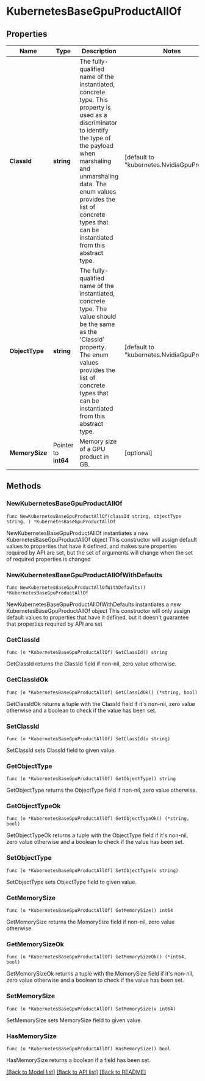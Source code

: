 # KubernetesBaseGpuProductAllOf

## Properties

Name | Type | Description | Notes
------------ | ------------- | ------------- | -------------
**ClassId** | **string** | The fully-qualified name of the instantiated, concrete type. This property is used as a discriminator to identify the type of the payload when marshaling and unmarshaling data. The enum values provides the list of concrete types that can be instantiated from this abstract type. | [default to "kubernetes.NvidiaGpuProduct"]
**ObjectType** | **string** | The fully-qualified name of the instantiated, concrete type. The value should be the same as the &#39;ClassId&#39; property. The enum values provides the list of concrete types that can be instantiated from this abstract type. | [default to "kubernetes.NvidiaGpuProduct"]
**MemorySize** | Pointer to **int64** | Memory size of a GPU product in GB. | [optional] 

## Methods

### NewKubernetesBaseGpuProductAllOf

`func NewKubernetesBaseGpuProductAllOf(classId string, objectType string, ) *KubernetesBaseGpuProductAllOf`

NewKubernetesBaseGpuProductAllOf instantiates a new KubernetesBaseGpuProductAllOf object
This constructor will assign default values to properties that have it defined,
and makes sure properties required by API are set, but the set of arguments
will change when the set of required properties is changed

### NewKubernetesBaseGpuProductAllOfWithDefaults

`func NewKubernetesBaseGpuProductAllOfWithDefaults() *KubernetesBaseGpuProductAllOf`

NewKubernetesBaseGpuProductAllOfWithDefaults instantiates a new KubernetesBaseGpuProductAllOf object
This constructor will only assign default values to properties that have it defined,
but it doesn't guarantee that properties required by API are set

### GetClassId

`func (o *KubernetesBaseGpuProductAllOf) GetClassId() string`

GetClassId returns the ClassId field if non-nil, zero value otherwise.

### GetClassIdOk

`func (o *KubernetesBaseGpuProductAllOf) GetClassIdOk() (*string, bool)`

GetClassIdOk returns a tuple with the ClassId field if it's non-nil, zero value otherwise
and a boolean to check if the value has been set.

### SetClassId

`func (o *KubernetesBaseGpuProductAllOf) SetClassId(v string)`

SetClassId sets ClassId field to given value.


### GetObjectType

`func (o *KubernetesBaseGpuProductAllOf) GetObjectType() string`

GetObjectType returns the ObjectType field if non-nil, zero value otherwise.

### GetObjectTypeOk

`func (o *KubernetesBaseGpuProductAllOf) GetObjectTypeOk() (*string, bool)`

GetObjectTypeOk returns a tuple with the ObjectType field if it's non-nil, zero value otherwise
and a boolean to check if the value has been set.

### SetObjectType

`func (o *KubernetesBaseGpuProductAllOf) SetObjectType(v string)`

SetObjectType sets ObjectType field to given value.


### GetMemorySize

`func (o *KubernetesBaseGpuProductAllOf) GetMemorySize() int64`

GetMemorySize returns the MemorySize field if non-nil, zero value otherwise.

### GetMemorySizeOk

`func (o *KubernetesBaseGpuProductAllOf) GetMemorySizeOk() (*int64, bool)`

GetMemorySizeOk returns a tuple with the MemorySize field if it's non-nil, zero value otherwise
and a boolean to check if the value has been set.

### SetMemorySize

`func (o *KubernetesBaseGpuProductAllOf) SetMemorySize(v int64)`

SetMemorySize sets MemorySize field to given value.

### HasMemorySize

`func (o *KubernetesBaseGpuProductAllOf) HasMemorySize() bool`

HasMemorySize returns a boolean if a field has been set.


[[Back to Model list]](../README.md#documentation-for-models) [[Back to API list]](../README.md#documentation-for-api-endpoints) [[Back to README]](../README.md)


